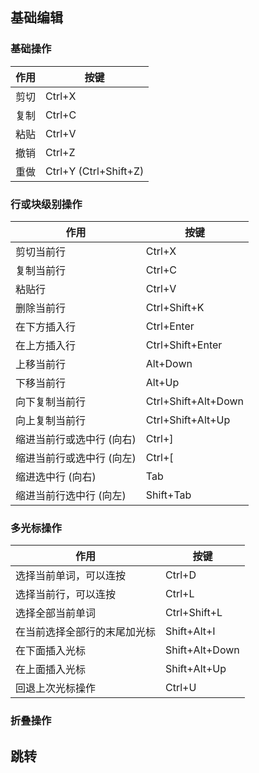 
## 基础编辑
### 基础操作

| 作用  | 按键                    |
| --- | --------------------- |
| 剪切  | Ctrl+X                |
| 复制  | Ctrl+C                |
| 粘贴  | Ctrl+V                |
| 撤销  | Ctrl+Z                |
| 重做  | Ctrl+Y (Ctrl+Shift+Z) |


### 行或块级别操作

| 作用             | 按键                    |
| -------------- | --------------------- |
| 剪切当前行          | Ctrl+X                |
| 复制当前行          | Ctrl+C                |
| 粘贴行            | Ctrl+V                |
| 删除当前行          | Ctrl+Shift+K          |
| 在下方插入行         | Ctrl+Enter            |
| 在上方插入行         | Ctrl+Shift+Enter      |
| 上移当前行          | Alt+Down              |
| 下移当前行          | Alt+Up                |
| 向下复制当前行        | Ctrl+Shift+Alt+Down   |
| 向上复制当前行        | Ctrl+Shift+Alt+Up     |
| 缩进当前行或选中行 (向右) | Ctrl+]                |
| 缩进当前行或选中行 (向左) | Ctrl+[                |
| 缩进选中行 (向右)     | Tab                   |
| 缩进当前行选中行 (向左)  | Shift+Tab             |
### 多光标操作

| 作用             | 按键             |
| -------------- | -------------- |
| 选择当前单词，可以连按    | Ctrl+D         |
| 选择当前行，可以连按     | Ctrl+L         |
| 选择全部当前单词       | Ctrl+Shift+L   |
| 在当前选择全部行的末尾加光标 | Shift+Alt+I    |
| 在下面插入光标        | Shift+Alt+Down |
| 在上面插入光标        | Shift+Alt+Up   |
| 回退上次光标操作       | Ctrl+U         |



### 折叠操作
## 跳转


